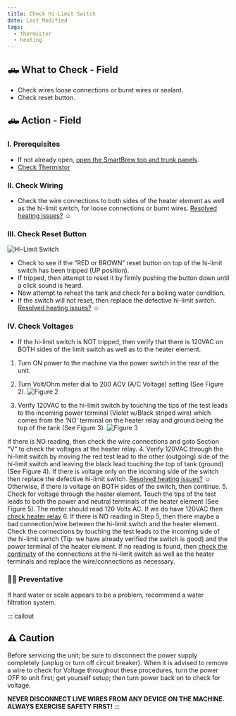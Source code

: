 ```yaml
---
title: Check Hi-Limit Switch
date: Last Modified 
tags:
  - thermistor
  - heating
---
```

## 🛻 What to Check - Field

- Check wires loose connections or burnt wires or sealant.
- Check reset button.

## 🛻 Action - Field

### I. Prerequisites

- If not already open, [open the SmartBrew top and trunk panels](/smartbrew/open-smartbrew/).
- [Check Thermistor](/smartbrew/check-thermistor/)

### II. Check Wiring

- Check the wire connections to both sides of the heater element as well as the hi-limit switch, for loose connections or burnt wires. [Resolved heating issues?](/resolution/309/) ☺️

### III. Check Reset Button

![Hi-Limit Switch](/images/hi-limit-switch-angle.jpg)
- Check to see if the “RED or BROWN” reset button on top of the hi-limit switch has been tripped (UP position). 
- If tripped, then attempt to reset it by firmly pushing the button down until a click sound is heard. 
- Now attempt to reheat the tank and check for a boiling water condition. 
- If the switch will not reset, then replace the defective hi-limit switch. [Resolved heating issues?](/resolution/302/) ☺️

### IV. Check Voltages

- If the hi-limit switch is NOT tripped, then verify that there is 120VAC on BOTH sides of the limit switch as well as to the heater element.

1. Turn ON power to the machine via the power switch in the rear of the unit.
2. Turn Volt/Ohm meter dial to 200 ACV (A/C Voltage) setting (See Figure 2).
![Figure 2](/images/volt-meter-200.jpg)

3. Verify 120VAC to the hi-limit switch by touching the tips of the test leads to the incoming power terminal (Violet w/Black striped wire) which comes from the ‘NO’ terminal on the heater relay and ground being the top of the tank (See Figure 3). 
![Figure 3](/images/red-probe-hi-limit.jpg)

If there is NO reading, then check the wire connections and goto Section “V” to check the voltages at the heater relay.
4. Verify 120VAC through the hi-limit switch by moving the red test lead to the other (outgoing) side of the hi-limit switch and leaving the black lead touching the top of tank (ground) (See Figure 4). If there is voltage only on the incoming side of the switch then replace the defective hi-limit switch. [Resolved heating issues?](/resolution/302/) ☺️ Otherwise, if there is voltage on BOTH sides of the switch, then continue.
5. Check for voltage through the heater element. Touch the tips of the test leads to both the power and neutral terminals of the heater element (See Figure 5). The meter should read 120 Volts AC. If we do have 120VAC then [check heater relay](/smartbrew/check-heater-relay/)
6. If there is NO reading in Step 5, then there maybe a bad connection/wire between the hi-limit switch and the heater element. Check the connections by touching the test leads to the incoming side of the hi-limit switch (Tip: we have already verified the switch is good) and the power terminal of the heater element. If no reading is found, then [check the continuity](/smartbrew/check-continuity-heater-wiring/) of the connections at the hi-limit switch as well as the heater terminals and replace the wire/connections as necessary.

### 👨‍⚕️ Preventative

If hard water or scale appears to be a problem, recommend a water filtration system.

::: callout
## ⚠️ Caution

Before servicing the unit; be sure to disconnect the power supply completely (unplug or turn off circuit breaker). When it is advised to remove a wire to check for Voltage throughout these procedures, turn the power OFF to unit first; get yourself setup; then turn power back on to check for voltage.

**NEVER DISCONNECT LIVE WIRES FROM ANY DEVICE ON THE MACHINE. ALWAYS EXERCISE SAFETY FIRST!**
:::

